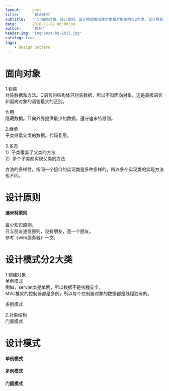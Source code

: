```yaml
---
layout:     post
title:      "设计模式"
subtitle:   " \"面向对象、设计原则、设计模式按创建对象和对象结构分2大类、设计模式\""
date:       2018-11-02 06:00:00
author:     "青乡"
header-img: "img/post-bg-2015.jpg"
catalog: true
tags:
    - design pattern
---
```


# 面向对象
1.封装  
封装数据和方法。C语言的结构体只封装数据，所以不叫面向对象，这是高级语言和面向对象的语言最大的区别。

作用  
隐藏数据。只向外界提供最少的数据。遵守迪米特原则。

2.继承  
子类继承父类的数据。代码复用。

3.多态  
1）子类覆盖了父类的方法  
2）多个子类都实现父类的方法

方法的多样性。指同一个接口的实现类是多种多样的，所以多个实现类的实现方法也不同。

# 设计原则
#### 迪米特原则
最少知识原则。  
只与朋友通信原则，没有朋友，造一个朋友。  
参考《web服务器》一文。

# 设计模式分2大类
1.创建对象  
单例模式  
例如，servlet类是单例，所以数据不是线程安全。  
MVC框架的控制器都是多例，所以每个控制器对象的数据都是线程独有的。


多例模式





2.对象结构  
门面模式


# 设计模式
#### 单例模式

#### 多例模式

#### 门面模式

